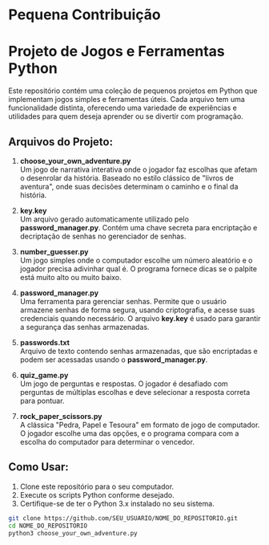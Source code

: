 # Pequena Contribuição

# Projeto de Jogos e Ferramentas Python

Este repositório contém uma coleção de pequenos projetos em Python que implementam jogos simples e ferramentas úteis. Cada arquivo tem uma funcionalidade distinta, oferecendo uma variedade de experiências e utilidades para quem deseja aprender ou se divertir com programação.

## Arquivos do Projeto:

1. **choose_your_own_adventure.py**  
   Um jogo de narrativa interativa onde o jogador faz escolhas que afetam o desenrolar da história. Baseado no estilo clássico de "livros de aventura", onde suas decisões determinam o caminho e o final da história.
   
2. **key.key**  
   Um arquivo gerado automaticamente utilizado pelo **password_manager.py**. Contém uma chave secreta para encriptação e decriptação de senhas no gerenciador de senhas.
   
3. **number_guesser.py**  
   Um jogo simples onde o computador escolhe um número aleatório e o jogador precisa adivinhar qual é. O programa fornece dicas se o palpite está muito alto ou muito baixo.
   
4. **password_manager.py**  
   Uma ferramenta para gerenciar senhas. Permite que o usuário armazene senhas de forma segura, usando criptografia, e acesse suas credenciais quando necessário. O arquivo **key.key** é usado para garantir a segurança das senhas armazenadas.
   
5. **passwords.txt**  
   Arquivo de texto contendo senhas armazenadas, que são encriptadas e podem ser acessadas usando o **password_manager.py**.
   
6. **quiz_game.py**  
   Um jogo de perguntas e respostas. O jogador é desafiado com perguntas de múltiplas escolhas e deve selecionar a resposta correta para pontuar.
   
7. **rock_paper_scissors.py**  
   A clássica "Pedra, Papel e Tesoura" em formato de jogo de computador. O jogador escolhe uma das opções, e o programa compara com a escolha do computador para determinar o vencedor.

## Como Usar:

1. Clone este repositório para o seu computador.
2. Execute os scripts Python conforme desejado.
3. Certifique-se de ter o Python 3.x instalado no seu sistema.

```bash
git clone https://github.com/SEU_USUARIO/NOME_DO_REPOSITORIO.git
cd NOME_DO_REPOSITORIO
python3 choose_your_own_adventure.py

